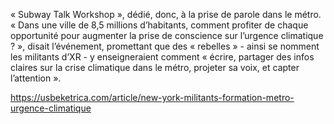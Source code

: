 « Subway Talk Workshop », dédié, donc, à la prise de parole dans le métro. « Dans une ville de 8,5 millions d’habitants, comment profiter de chaque opportunité pour augmenter la prise de conscience sur l’urgence climatique ? », disait l’événement, promettant que des « rebelles » - ainsi se nomment les militants d’XR - y enseigneraient comment « écrire, partager des infos claires sur la crise climatique dans le métro, projeter sa voix, et capter l’attention ». 

https://usbeketrica.com/article/new-york-militants-formation-metro-urgence-climatique
